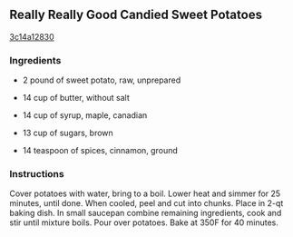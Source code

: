 ## Really Really Good Candied Sweet Potatoes

[3c14a12830](http://www.food.com/recipe/really-really-good-candied-sweet-potatoes-41541)

### Ingredients

 - 2 pound of sweet potato, raw, unprepared

 - 14 cup of butter, without salt

 - 14 cup of syrup, maple, canadian

 - 13 cup of sugars, brown

 - 14 teaspoon of spices, cinnamon, ground

### Instructions

Cover potatoes with water, bring to a boil. Lower heat and simmer for 25 minutes, until done. When cooled, peel and cut into chunks. Place in 2-qt baking dish. In small saucepan combine remaining ingredients, cook and stir until mixture boils. Pour over potatoes. Bake at 350F for 40 minutes.